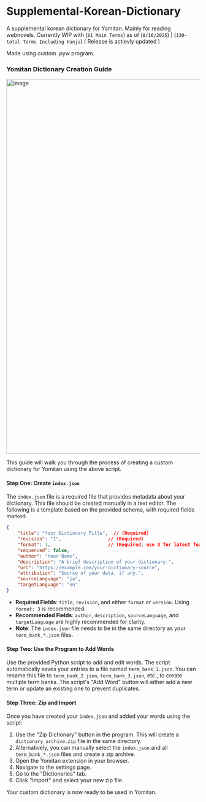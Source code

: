 # Supplemental-Korean-Dictionary
A supplemental korean dictionary for Yomitan. Mainly for reading webnovels. Currently WIP with (``81 Main Terms``) as of (``8/16/2025``) | (``130~ total Terms Including Hanja``)
( Release is actievly updated )


Made using custom .pyw program. 


### Yomitan Dictionary Creation Guide
<img width="1294" height="976" alt="image" src="https://github.com/user-attachments/assets/0cadd9e8-b01a-413e-b001-7c52dd4804ea" />

This guide will walk you through the process of creating a custom dictionary for Yomitan using the above script.

#### Step One: Create `index.json`

The `index.json` file is a required file that provides metadata about your dictionary. This file should be created manually in a text editor. The following is a template based on the provided schema, with required fields marked.

```json
{
    "title": "Your Dictionary Title",  // (Required)
    "revision": "1",                 // (Required)
    "format": 3,                     // (Required, use 3 for latest features)
    "sequenced": false,
    "author": "Your Name",
    "description": "A brief description of your dictionary.",
    "url": "https://example.com/your-dictionary-source",
    "attribution": "Source of your data, if any.",
    "sourceLanguage": "ja",
    "targetLanguage": "en"
}
```

  * **Required Fields**: `title`, `revision`, and either `format` or `version`. Using `format: 3` is recommended.
  * **Recommended Fields**: `author`, `description`, `sourceLanguage`, and `targetLanguage` are highly recommended for clarity.
  * **Note**: The `index.json` file needs to be in the same directory as your `term_bank_*.json` files.

#### Step Two: Use the Program to Add Words

Use the provided Python script to add and edit words. The script automatically saves your entries to a file named `term_bank_1.json`. You can rename this file to `term_bank_2.json`, `term_bank_3.json`, etc., to create multiple term banks. The script's "Add Word" button will either add a new term or update an existing one to prevent duplicates.

#### Step Three: Zip and Import

Once you have created your `index.json` and added your words using the script:

1.  Use the "Zip Dictionary" button in the program. This will create a `dictionary_archive.zip` file in the same directory.
2.  Alternatively, you can manually select the `index.json` and all `term_bank_*.json` files and create a zip archive.
3.  Open the Yomitan extension in your browser.
4.  Navigate to the settings page.
5.  Go to the "Dictionaries" tab.
6.  Click "Import" and select your new zip file.

Your custom dictionary is now ready to be used in Yomitan.
